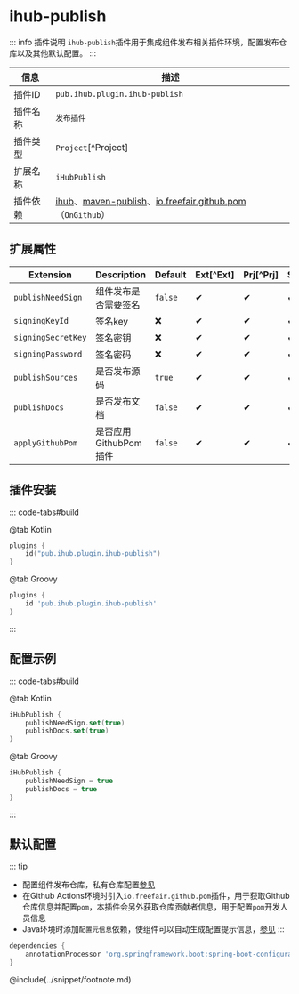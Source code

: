 # ihub-publish

::: info 插件说明
`ihub-publish`插件用于集成组件发布相关插件环境，配置发布仓库以及其他默认配置。
:::

| 信息 | 描述 |
|------ |----|
| 插件ID | `pub.ihub.plugin.ihub-publish` |
| 插件名称 | `发布插件` |
| 插件类型 | `Project`[^Project] |
| 扩展名称 | `iHubPublish` |
| 插件依赖 | [ihub](iHub)、[maven-publish](https://docs.gradle.org/current/userguide/publishing_maven.html)、[io.freefair.github.pom](https://plugins.gradle.org/plugin/io.freefair.github.pom)（`OnGithub`） |

## 扩展属性

| Extension | Description | Default | Ext[^Ext] | Prj[^Prj] | Sys[^Sys] | Env[^Env] |
| --------- | ----------- | ------- |---|----|---|---|
| `publishNeedSign` | 组件发布是否需要签名 | `false` | ✔ | ✔  | ✔ | ❌ |
| `signingKeyId` | 签名key | ❌ | ✔ | ✔  | ✔ | ✔ |
| `signingSecretKey` | 签名密钥 | ❌ | ✔ | ✔  | ✔ | ✔ |
| `signingPassword` | 签名密码 | ❌ | ✔ | ✔  | ✔ | ✔ |
| `publishSources` | 是否发布源码 | `true` | ✔ | ✔  | ✔ | ❌ |
| `publishDocs` | 是否发布文档 | `false` | ✔ | ✔  | ✔ | ❌ |
| `applyGithubPom` | 是否应用GithubPom插件 | `false` | ✔ | ✔  | ✔ | ❌ |

## 插件安装

::: code-tabs#build

@tab Kotlin

```kotlin
plugins {
    id("pub.ihub.plugin.ihub-publish")
}
```

@tab Groovy

```groovy
plugins {
    id 'pub.ihub.plugin.ihub-publish'
}
```

:::

## 配置示例

::: code-tabs#build

@tab Kotlin

```kotlin
iHubPublish {
    publishNeedSign.set(true)
    publishDocs.set(true)
}
```

@tab Groovy

```groovy
iHubPublish {
    publishNeedSign = true
    publishDocs = true
}
```

:::

## 默认配置

::: tip
- 配置组件发布仓库，私有仓库配置[参见](iHub#扩展属性)
- 在Github Actions环境时引入`io.freefair.github.pom`插件，用于获取Github仓库信息并配置`pom`，本插件会另外获取仓库贡献者信息，用于配置`pom`开发人员信息
- Java环境时添加`配置元信息`依赖，使组件可以自动生成配置提示信息，[参见](https://docs.spring.io/spring-boot/docs/2.5.5/reference/html/configuration-metadata.html#configuration-metadata)
:::

```groovy
dependencies {
    annotationProcessor 'org.springframework.boot:spring-boot-configuration-processor'
}
```

@include(../snippet/footnote.md)

